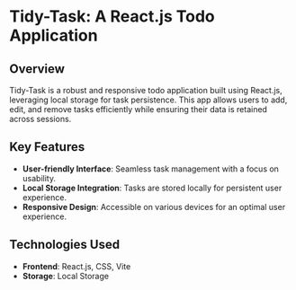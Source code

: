 # Tidy-Task: A React.js Todo Application

## Overview

Tidy-Task is a robust and responsive todo application built using React.js, leveraging local storage for task persistence. This app allows users to add, edit, and remove tasks efficiently while ensuring their data is retained across sessions.

## Key Features

- **User-friendly Interface**: Seamless task management with a focus on usability.
- **Local Storage Integration**: Tasks are stored locally for persistent user experience.
- **Responsive Design**: Accessible on various devices for an optimal user experience.

## Technologies Used

- **Frontend**: React.js, CSS, Vite
- **Storage**: Local Storage
